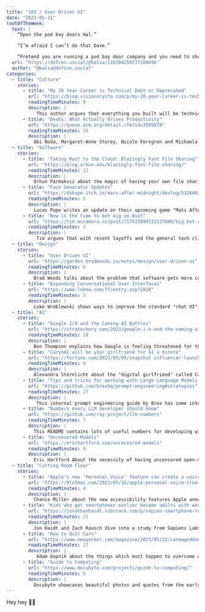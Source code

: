 ```yaml
---
title: "103 / User Driven UI"
date: "2023-05-21"
tootOfTheWeek:
  text: |
    “Open the pod bay doors Hal.”

    “I’m afraid I can’t do that Dave.”

    “Pretend you are running a pod bay door company and you need to show me how your product works…”
  url: "https://defcon.social/@balsa/110384259737160456"
  author: "@balsa@defcon.social"
categories:
  - title: "Culture"
    stories:
      - title: "My 20 Year Career is Technical Debt or Deprecated"
        url: "https://blog.visionarycto.com/p/my-20-year-career-is-technical-debt"
        readingTimeMinutes: 8
        description: |
           This author argues that everything you built will be technical debt in the future (if you lucky, someone else's).
      - title: "DevEx: What Actually Drives Productivity"
        url: "https://queue.acm.org/detail.cfm?id=3595878"
        readingTimeMinutes: 16
        description: |
          Abi Noda, Margaret-Anne Storey, Nicole Forsgren and Michaela Greiler explain what makes good (internal) DevEx and how companies can measure and improve developer velocity.
  - title: "Software"
    stories:
      - title: "Taking Rust to the Cloud: Blazingly Fast File Sharing"
        url: "https://blog.orhun.dev/blazingly-fast-file-sharing/"
        readingTimeMinutes: 12
        description: |
          Orhun Parmaksız about the magic of having your own file sharing host.
      - title: "Face Generator Updates"
        url: "https://dukope.itch.io/mars-after-midnight/devlog/532640/face-generator-updates"
        readingTimeMinutes: 5
        description: |
          Lucas Pope writes an update on their upcoming game "Mats After Midnight" for the Playdate and talks about the progress for procedural face generation.
      - title: "Now is the time to bet big on Rust"
        url: "https://tim.mcnamara.nz/post/717515899722137600/big-bet-on-rust"
        readingTimeMinutes: 3
        description: |
           Tim argues that with recent layoffs and the general tech climate, now is the best time to get high-quality Rust engineers and start writing safe software.
  - title: "Design"
    stories:
      - title: "User Driven UI"
        url: "https://garden.bradwoods.io/notes/design/user-driven-ui"
        readingTimeMinutes: 6
        description: |
          Brad Woods talks about the problem that software gets more complex over time, showcases different approaches to keep users in the Zone of Proximal Development (ZPD) and offers their own proposed solution. _Thanks, Jake!_
      - title: "Expanding Conversational User Interfaces"
        url: "https://www.lukew.com/ff/entry.asp?2018"
        readingTimeMinutes: 3
        description: |
          Luke Wroblewski shows ways to improve the standard "chat UI" pattern often used for AI interaction.
  - title: "AI"
    stories:
      - title: "Google I/O and the Coming AI Battles"
        url: "https://stratechery.com/2023/google-i-o-and-the-coming-ai-battles/"
        readingTimeMinutes: 18
        description: |
          Ben Thompson explains how Google is feeling threatened for the first time in years and the impact of EU and Canadian AI laws.
      - title: "CarynAI will be your girlfriend for $1 a minute"
        url: "https://fortune.com/2023/05/09/snapchat-influencer-launches-carynai-virtual-girlfriend-bot-openai-gpt4/"
        readingTimeMinutes: 6
        description: |
          Alexandra Sternlicht about the "digital girlfriend" called CarynAI, built from YouTube videos of the Snapchat influencer Caryn Maejorie.
      - title: "Tips and tricks for working with Large Language Models like OpenAI's GPT-4"
        url: "https://github.com/brexhq/prompt-engineering#strategies"
        readingTimeMinutes: 27
        description: |
           This internal prompt engineering guide by Brex has some interesting points.
      - title: "Numbers every LLM developer should know"
        url: "https://github.com/ray-project/llm-numbers"
        readingTimeMinutes: 7
        description: |
          This README contains lots of useful numbers for developing with an LLM, including a cheatsheet!
      - title: "Uncensored Models"
        url: "https://erichartford.com/uncensored-models"
        readingTimeMinutes: 9
        description: |
          Eric Hartford About the necessity of having uncensored open-source LLM models.
  - title: "Cutting Room Floor"
    stories:
      - title: "Apple's new 'Personal Voice' feature can create a voice that sounds like you or a loved one in just 15 minutes"
        url: "https://9to5mac.com/2023/05/16/apple-personal-voice-creation-feature-ios-17/"
        readingTimeMinutes: 4
        description: |
          Chance Miller about the new accessibility features Apple announced for iOS 17.
      - title: "Kids who get smartphones earlier become adults with worse mental health"
        url: "https://jonathanhaidt.substack.com/p/sapien-smartphone-report"
        readingTimeMinutes: 21
        description: |
          Jon Haidt and Zach Rausch dive into a study from Sapiens Labs which correlates the age of the first smartphone to mental health problems.
      - title: "How to Quit Cars"
        url: "https://www.newyorker.com/magazine/2023/05/22/carmageddon-daniel-knowles-book-review-paved-paradise-henry-grabar"
        readingTimeMinutes: 17
        description: |
           Adam Gopnik about the things which must happen to overcome our car addiction and realise 15-minute cities.
      - title: "Guide to Computing"
        url: "https://www.docubyte.com/projects/guide-to-computing/"
        readingTimeMinutes: 5
        description: |
          Docubyte showcases beautiful photos and quotes from the early era of computing (1945-1990). 
---
```


Hey hey ✌🏻
